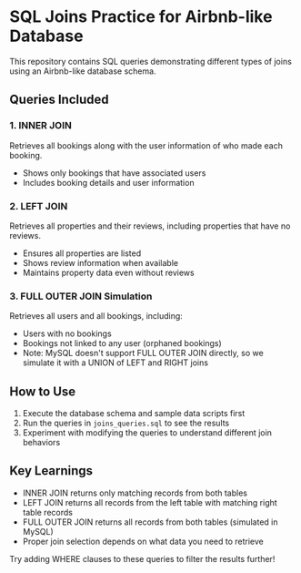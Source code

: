 # SQL Joins Practice for Airbnb-like Database

This repository contains SQL queries demonstrating different types of joins using an Airbnb-like database schema.

## Queries Included

### 1. INNER JOIN

Retrieves all bookings along with the user information of who made each booking.

- Shows only bookings that have associated users
- Includes booking details and user information

### 2. LEFT JOIN

Retrieves all properties and their reviews, including properties that have no reviews.

- Ensures all properties are listed
- Shows review information when available
- Maintains property data even without reviews

### 3. FULL OUTER JOIN Simulation

Retrieves all users and all bookings, including:

- Users with no bookings
- Bookings not linked to any user (orphaned bookings)
- Note: MySQL doesn't support FULL OUTER JOIN directly, so we simulate it with a UNION of LEFT and RIGHT joins

## How to Use

1. Execute the database schema and sample data scripts first
2. Run the queries in `joins_queries.sql` to see the results
3. Experiment with modifying the queries to understand different join behaviors

## Key Learnings

- INNER JOIN returns only matching records from both tables
- LEFT JOIN returns all records from the left table with matching right table records
- FULL OUTER JOIN returns all records from both tables (simulated in MySQL)
- Proper join selection depends on what data you need to retrieve

Try adding WHERE clauses to these queries to filter the results further!
